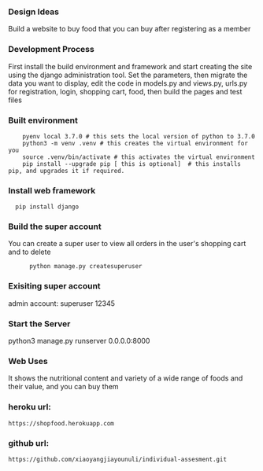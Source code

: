 ### Design Ideas
Build a website to buy food that you can buy after registering as a member

### Development Process
First install the build environment and framework and start creating the site using the django administration tool. 
Set the parameters, then migrate the data you want to display, edit the code in models.py and views.py, urls.py 
for registration, login, shopping cart, food, then build the pages and test files

### Built environment
        pyenv local 3.7.0 # this sets the local version of python to 3.7.0
        python3 -m venv .venv # this creates the virtual environment for you
        source .venv/bin/activate # this activates the virtual environment
        pip install --upgrade pip [ this is optional]  # this installs pip, and upgrades it if required.

### Install web framework
      pip install django


### Build the super account
You can create a super user to view all orders in the user's shopping cart and to delete


         
          python manage.py createsuperuser
          

### Exisiting super account
admin account:
superuser
12345
### Start the Server
python3 manage.py runserver 0.0.0.0:8000 
### Web Uses
It shows the nutritional content and variety of a wide range of foods and their value, and you can buy them

### heroku url:
    https://shopfood.herokuapp.com

### github url:
    https://github.com/xiaoyangjiayounuli/individual-assesment.git
